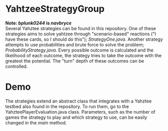 # YahtzeeStrategyGroup
**Note: _bplunk0244_ is _navbryce_**    
Several Yahztee strategies can be found in this repository. One of these strategies aims to solve yahtzee through "scenario-based" reactions ("I have these cards, so I should do this"); *StrategyOne.java*. Another strategy attempts to use probabilities and brute force to solve the problem; *ProbabilityStrategy.java*. Every possible outcome is calculated and the likelihood of each outcome, the strategy tries to take the outcome with the greatest the potential. The "turn" depth of these outcomes can be controlled.

# Demo
The strategies extend an abstract class that integrates with a Yahztee testbed also found in the repository. To run them, go to the YahzteePlayerEvaluation.java class. Parameters, such as the number of games the strategy to play and which strategy to use, can be easily changed in the *main* method.
